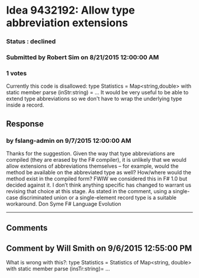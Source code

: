 # Idea 9432192: Allow type abbreviation extensions #

### Status : declined

### Submitted by Robert Sim on 8/21/2015 12:00:00 AM

### 1 votes

Currently this code is disallowed:
type Statistics =
Map<string,double>
with
static member parse (inStr:string) =
...
It would be very useful to be able to extend type abbreviations so we don't have to wrap the underlying type inside a record.



## Response 
### by fslang-admin on 9/7/2015 12:00:00 AM

Thanks for the suggestion.
Given the way that type abbreviations are compiled (they are erased by the F# compiler), it is unlikely that we would allow extensions of abbreviations themselves – for example, would the method be available on the abbreviated type as well? How/where would the method exist in the compiled form?
FWIW we considered this in F# 1.0 but decided against it. I don’t think anything specific has changed to warrant us revising that choice at this stage.
As stated in the comment, using a single-case discriminated union or a single-element record type is a suitable workaround.
Don Syme
F# Language Evolution

------------------------
## Comments


## Comment by Will Smith on 9/6/2015 12:55:00 PM
What is wrong with this?:
type Statistics = Statistics of Map<string, double> with
static member parse (insTr:string)=
...

